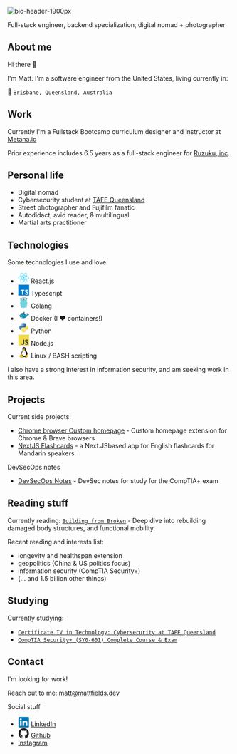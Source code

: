 ![bio-header-1900px](https://github.com/fieldse/fieldse/assets/394065/6f4f5346-c60e-432c-bbe6-956560c375b6)

Full-stack engineer, backend specialization, digital nomad + photographer

## About me

Hi there 👋

I'm Matt. I'm a software engineer from the United States, living currently in:

📍 `Brisbane, Queensland, Australia`

## Work

Currently I'm a Fullstack Bootcamp curriculum designer and instructor at [Metana.io](https://metana.io)

Prior experience includes 6.5 years as a full-stack engineer for [Ruzuku, inc](https://www.ruzuku.com/).

## Personal life

- Digital nomad
- Cybersecurity student at [TAFE Queensland](https://tafeqld.edu.au/)
- Street photographer and Fujifilm fanatic
- Autodidact, avid reader, & multilingual
- Martial arts practitioner

## Technologies

Some technologies I use and love:

- <img src="https://raw.githubusercontent.com/devicons/devicon/master/icons/react/react-original.svg" height=25 /> React.js
- <img src="https://raw.githubusercontent.com/devicons/devicon/master/icons/typescript/typescript-original.svg" height=25 /> Typescript
- <img src="https://raw.githubusercontent.com/devicons/devicon/master/icons/go/go-original.svg" height=25 /> Golang
- <img src="https://raw.githubusercontent.com/devicons/devicon/master/icons/docker/docker-original.svg" height=25 /> Docker (I ❤️ containers!)
- <img src="https://raw.githubusercontent.com/devicons/devicon/master/icons/python/python-original.svg" height=25 /> Python
- <img src="https://raw.githubusercontent.com/devicons/devicon/master/icons/javascript/javascript-original.svg" height=25 /> Node.js
- <img src="https://raw.githubusercontent.com/devicons/devicon/master/icons/linux/linux-original.svg" height=25 /> Linux / BASH scripting

I also have a strong interest in information security, and am seeking work in this area.

## Projects

Current side projects: 
- [Chrome browser Custom homepage](https://github.com/fieldse/custom-chrome-new-tab-page) - Custom homepage extension for Chrome & Brave browsers
- [NextJS Flashcards](https://github.com/fieldse/nextjs-flashcards) - a Next.JSbased app for English flashcards for Mandarin speakers.


DevSecOps notes
- [DevSecOps Notes](https://github.com/fieldse/dev-sec-notes) - DevSec notes for study for the CompTIA+ exam

## Reading stuff

Currently reading:
[`Building from Broken`](https://saltwrap.com/pages/built-from-broken/) - Deep dive into rebuilding damaged body structures, and functional mobility.

Recent reading and interests list:

- longevity and healthspan extension
- geopolitics (China & US politics focus)
- information security (CompTIA Security+)
- (... and 1.5 billion other things)

## Studying

Currently studying: 
- [`Certificate IV in Technology: Cybersecurity at TAFE Queensland`](https://tafeqld.edu.au/course/18/18451/certificate-iv-in-cyber-security)
- [`CompTIA Security+ (SY0-601) Complete Course & Exam`](https://www.udemy.com/course/securityplus/)

## Contact 
I'm looking for work!

Reach out to me: [matt@mattfields.dev](mailto:matt@mattfields.dev)

Social stuff

- <img src="https://raw.githubusercontent.com/devicons/devicon/master/icons/linkedin/linkedin-original.svg" alt="linkedin icon" height=25 valign="bottom" /> [LinkedIn](https://www.linkedin.com/in/matt-fields-ab4084290/)
- <img src="https://raw.githubusercontent.com/devicons/devicon/master/icons/github/github-original.svg" alt="github icon" height=25 valign="bottom" /> [Github](https://github.com/fieldse/)
- [Instagram](https://www.instagram.com/mattfields.photo/)


